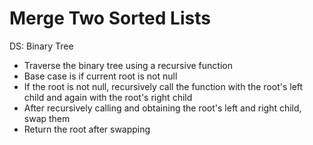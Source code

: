 # Merge Two Sorted Lists

DS: Binary Tree

- Traverse the binary tree using a recursive function
- Base case is if current root is not null
- If the root is not null, recursively call the function with the root's left child and again with the root's right child
- After recursively calling and obtaining the root's left and right child, swap them
- Return the root after swapping
